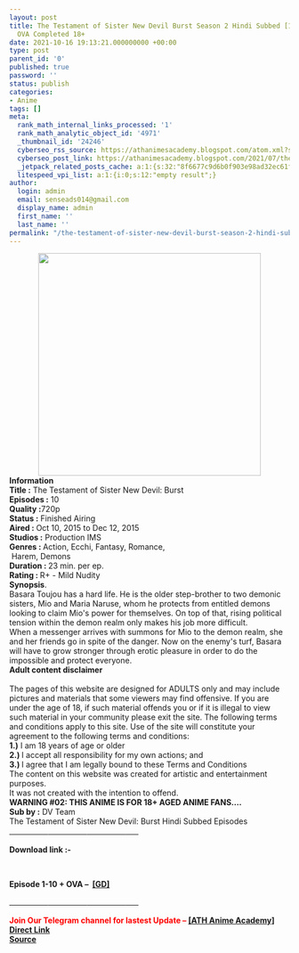 ```yaml
---
layout: post
title: The Testament of Sister New Devil Burst Season 2 Hindi Subbed [10/10] + [02/02]
  OVA Completed 18+
date: 2021-10-16 19:13:21.000000000 +00:00
type: post
parent_id: '0'
published: true
password: ''
status: publish
categories:
- Anime
tags: []
meta:
  rank_math_internal_links_processed: '1'
  rank_math_analytic_object_id: '4971'
  _thumbnail_id: '24246'
  cyberseo_rss_source: https://athanimesacademy.blogspot.com/atom.xml?start-index=151&max-results=150
  cyberseo_post_link: https://athanimesacademy.blogspot.com/2021/07/the-testament-of-sister-new-devil-burst.html
  _jetpack_related_posts_cache: a:1:{s:32:"8f6677c9d6b0f903e98ad32ec61f8deb";a:2:{s:7:"expires";i:1663185790;s:7:"payload";a:3:{i:0;a:1:{s:2:"id";i:24247;}i:1;a:1:{s:2:"id";i:24249;}i:2;a:1:{s:2:"id";i:28616;}}}}
  litespeed_vpi_list: a:1:{i:0;s:12:"empty result";}
author:
  login: admin
  email: senseads014@gmail.com
  display_name: admin
  first_name: ''
  last_name: ''
permalink: "/the-testament-of-sister-new-devil-burst-season-2-hindi-subbed-10-10-02-02-ova-completed-18/"
---
```

<div class="separator" style="clear: both; text-align: center;"> <a href="https://lh3.googleusercontent.com/-wJ_12sN-2mY/YQOO4Xlw1ZI/AAAAAAAADN4/D0WDVxKu5z4ggQmq4CXoOUzELWVMedBjwCLcBGAsYHQ/s1600/1627623123305017-0.png" style="margin-left: 1em; margin-right: 1em;"> <img border="0" src="{{ site.baseurl }}/assets/2021/10/1627623123305017-0.png" width="400" /> </a></div>
<div></div>
<div><b>Information</b></div>
<div></div>
<div><b>Title :</b> The Testament of Sister New Devil: Burst</div>
<div><b>Episodes :</b> 10</div>
<div><b>Quality	:</b>720p</div>
<div><b>Status :</b> Finished Airing</div>
<div><b>Aired : </b>Oct 10, 2015 to Dec 12, 2015</div>
<div><b>Studios :</b> Production IMS</div>
<div><b>Genres : </b>Action, Ecchi, Fantasy, Romance,</div>
<div>&nbsp;Harem, Demons</div>
<div><b>Duration : </b>23 min. per ep.</div>
<div><b>Rating : </b>R+ - Mild Nudity</div>
<div></div>
<div><b>Synopsis</b>.</div>
<div>Basara Toujou has a hard life. He is the older step-brother to two demonic sisters, Mio and Maria Naruse, whom he protects from entitled demons looking to claim Mio's power for themselves. On top of that, rising political tension within the demon realm only makes his job more difficult.</div>
<div></div>
<div>When a messenger arrives with summons for Mio to the demon realm, she and her friends go in spite of the danger. Now on the enemy's turf, Basara will have to grow stronger through erotic pleasure in order to do the impossible and protect everyone.</div>
<div></div>
<div><b>Adult content disclaimer</b></div>
<div><b><br /></b></div>
<div>The pages of this website are designed for ADULTS only and may include pictures and materials that some viewers may find offensive. If you are under the age of 18, if such material offends you or if it is illegal to view such material in your community please exit the site. The following terms and conditions apply to this site. Use of the site will constitute your agreement to the following terms and conditions:</div>
<div></div>
<div><b>1.)</b> I am 18 years of age or older</div>
<div><b>2.) </b>I accept all responsibility for my own actions; and</div>
<div><b>3.) </b>I agree that I am legally bound to these Terms and Conditions</div>
<div></div>
<div>The content on this website was created for artistic and entertainment purposes.</div>
<div>It was not created with the intention to offend.</div>
<div></div>
<div><b>WARNING #02: THIS ANIME IS FOR 18+ AGED ANIME FANS….</b></div>
<div></div>
<div><b>Sub by :</b> DV Team</div>
<div></div>
<div>The Testament of Sister New Devil: Burst Hindi Subbed Episodes</div>
<div>
<div><b><u>&nbsp; &nbsp; &nbsp; &nbsp; &nbsp; &nbsp; &nbsp; &nbsp; &nbsp; &nbsp; &nbsp;</u></b><b><u>&nbsp; &nbsp; &nbsp; &nbsp; &nbsp; &nbsp; &nbsp; &nbsp; &nbsp; &nbsp; &nbsp;</u></b><b><u>&nbsp; &nbsp; &nbsp; &nbsp; &nbsp; &nbsp; &nbsp; &nbsp; &nbsp; &nbsp; &nbsp;</u></b><b><u>&nbsp; &nbsp; &nbsp; &nbsp;</u></b></div>
<div><b><br /></b></div>
<div><b>Download link :-</b></div>
<p><b />
<div><b><br /></b></div>
<p>Episode&nbsp;<b>1-10 + OVA –&nbsp;&nbsp;<a href="https://l4s.cc/a/e/JPZ/aHR0cHM6Ly9kcml2ZS5nb29nbGUuY29tL2ZvbGRlcnZpZXc/aWQ9MTFZWjk0MzB1aEx2eDlLVk9fOTVES2NwM2djcmljcnBR">[GD]</a></b></div>
<div></div>
<div>
<div><b><u>&nbsp; &nbsp; &nbsp; &nbsp; &nbsp; &nbsp; &nbsp; &nbsp; &nbsp; &nbsp; &nbsp;</u></b><b><u>&nbsp; &nbsp; &nbsp; &nbsp; &nbsp; &nbsp; &nbsp; &nbsp; &nbsp; &nbsp; &nbsp;</u></b><b><u>&nbsp; &nbsp; &nbsp; &nbsp; &nbsp; &nbsp; &nbsp; &nbsp; &nbsp; &nbsp; &nbsp;</u></b><b><u>&nbsp; &nbsp; &nbsp; &nbsp;</u></b></div>
<div><b><u><br /></u></b></div>
<div><b><span style="color: red;">Join Our Telegram channel for lastest Update –&nbsp;</span><a href="http://telegram.me/athanimeacademy">[ATH Anime Academy]</a></b></div>
</div>
<link rel="stylesheet" href="https://cdnjs.cloudflare.com/ajax/libs/font-awesome/4.7.0/css/font-awesome.min.css" />
<div class="divbtn"> <a href="https://handymansurrender.com/fihup8buzv?key=94550f7ce39444073321dde3b8782f97" class="btn"><i class="fa fa-download"></i> Direct Link</a> <br /><a href="https://athanimesacademy.blogspot.com/2021/07/the-testament-of-sister-new-devil-burst.html">Source</a> </div>
